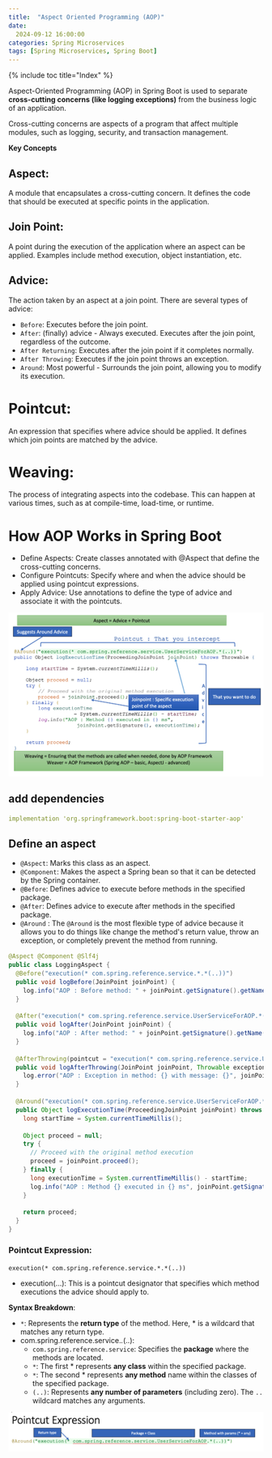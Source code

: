 ```yaml
---
title:  "Aspect Oriented Programming (AOP)"
date:  
  2024-09-12 16:00:00
categories: Spring Microservices
tags: [Spring Microservices, Spring Boot]
---
```

{% include toc title="Index" %}

Aspect-Oriented Programming (AOP) in Spring Boot is used to separate **cross-cutting concerns (like logging exceptions)** 
from the business logic of an application. 

Cross-cutting concerns are aspects of a program that affect multiple modules, such as logging, security, and transaction management.

**Key Concepts**
## Aspect: 
A module that encapsulates a cross-cutting concern. 
It defines the code that should be executed at specific points in the application.

## Join Point:
A point during the execution of the application where an aspect can be applied. 
Examples include method execution, object instantiation, etc.

## Advice: 
The action taken by an aspect at a join point. There are several types of advice:
- `Before`: Executes before the join point.
- `After`: (finally) advice - Always executed. Executes after the join point, regardless of the outcome.
- `After Returning`: Executes after the join point if it completes normally.
- `After Throwing`: Executes if the join point throws an exception.
- `Around`: Most powerful - Surrounds the join point, allowing you to modify its execution.

# Pointcut:
An expression that specifies where advice should be applied. It defines which join points are matched by the advice.

# Weaving: 
The process of integrating aspects into the codebase. 
This can happen at various times, such as at compile-time, load-time, or runtime.

# How AOP Works in Spring Boot
- Define Aspects: Create classes annotated with @Aspect that define the cross-cutting concerns.
- Configure Pointcuts: Specify where and when the advice should be applied using pointcut expressions.
- Apply Advice: Use annotations to define the type of advice and associate it with the pointcuts.

![aopConcepts.png](../../assets/images/aopConcepts.png)

## add dependencies 
```yaml
implementation 'org.springframework.boot:spring-boot-starter-aop'
```

## Define an aspect
- `@Aspect`: Marks this class as an aspect.
- `@Component`: Makes the aspect a Spring bean so that it can be detected by the Spring container.
- `@Before`: Defines advice to execute before methods in the specified package.
- `@After`: Defines advice to execute after methods in the specified package.
- `@Around` : The `@Around` is the most flexible type of advice because it allows you to do things like 
change the method's return value, throw an exception, or completely prevent the method from running.

```java
@Aspect @Component @Slf4j
public class LoggingAspect {
  @Before("execution(* com.spring.reference.service.*.*(..))")
  public void logBefore(JoinPoint joinPoint) {
    log.info("AOP : Before method: " + joinPoint.getSignature().getName());
  }

  @After("execution(* com.spring.reference.service.UserServiceForAOP.*(..))") //Adding a specific Class
  public void logAfter(JoinPoint joinPoint) {
    log.info("AOP : After method: " + joinPoint.getSignature().getName());
  }

  @AfterThrowing(pointcut = "execution(* com.spring.reference.service.UserServiceForAOP.updateUserExceptionally(..))", throwing = "exception") //Adding a specific class and its specific method
  public void logAfterThrowing(JoinPoint joinPoint, Throwable exception) {
    log.error("AOP : Exception in method: {} with message: {}", joinPoint.getSignature().getName(), exception.getMessage());
  }

  @Around("execution(* com.spring.reference.service.UserServiceForAOP.*(..))")
  public Object logExecutionTime(ProceedingJoinPoint joinPoint) throws Throwable {
    long startTime = System.currentTimeMillis();

    Object proceed = null;
    try {
      // Proceed with the original method execution
      proceed = joinPoint.proceed();
    } finally {
      long executionTime = System.currentTimeMillis() - startTime;
      log.info("AOP : Method {} executed in {} ms", joinPoint.getSignature(), executionTime);
    }

    return proceed;
  }
}
```

### Pointcut Expression: 
`execution(* com.spring.reference.service.*.*(..))`

- execution(...): This is a pointcut designator that specifies which method executions the advice should apply to.

**Syntax Breakdown**:
- `*`: Represents the **return type** of the method. Here, * is a wildcard that matches any return type.
- com.spring.reference.service.*.*(..):
  - `com.spring.reference.service`: Specifies the **package** where the methods are located.
  - `*`: The first * represents **any class** within the specified package.
  - `*`: The second * represents **any method** name within the classes of the specified package.
  - `(..)`: Represents **any number of parameters** (including zero). The `..` wildcard matches any arguments.

![pointcutExpression.png](../../assets/images/pointcutExpression.png)